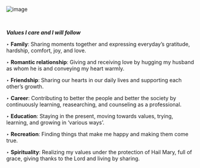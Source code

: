 
![image](https://user-images.githubusercontent.com/88423201/128588341-b3d569f9-66bc-425d-9844-b4582f1a6a59.png)



<br/>

**_Values I care and I will follow_**


‣ **Family**: Sharing moments together and expressing everyday’s gratitude, hardship, comfort, joy, and love.

‣ **Romantic relationship**: Giving and receiving love by hugging my husband as whom he is and conveying my heart warmly.

‣ **Friendship**: Sharing our hearts in our daily lives and supporting each other’s growth.

‣ **Career**: Contributing to better the people and better the society by continuously learning, reasearching, and counseling as a professional.

‣ **Education**: Staying in the present, moving towards values, trying, learning, and growing in ‘various ways’.

‣ **Recreation**: Finding things that make me happy and making them come true.

‣ **Spirituality**: Realizing my values ​​under the protection of Hail Mary, full of grace, giving thanks to the Lord and living by sharing.

